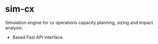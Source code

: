 # sim-cx
Simulation engine for cx operations capacity planning, sizing and impact analysis.

 - Based Fast API interface.
